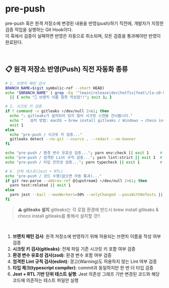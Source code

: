 # pre-push

pre-push 훅은 원격 저장소에 변경된 내용을 반영(push)하기 직전에, 개발자가 지정한 검증 작업을 실행하는 Git Hook이다. <br />
이 훅에서 검증이 실패하면 반영은 자동으로 취소되며, 모든 검증을 통과해야만 반영이 완료된다.

<br />

## 📋 원격 저장소 반영(Push) 직전 자동화 종류

```bash
# 1. 브랜치 패턴 검사
BRANCH_NAME=$(git symbolic-ref --short HEAD)
echo "$BRANCH_NAME" | grep -Eq '^(main|release|dev|hotfix|feat\/[a-z0-9._-]+|fix\/[a-z0-9._-]+|refactor\/[a-z0-9._-]+|test\/[a-z0-9._-]+|docs\/[a-z0-9._-]+|chore\/[a-z0-9._-]+)$' \
  || { echo "🚫 브랜치 이름 잘못 작성함!!"; exit 1; }

# 2. 시크릿 키 검증
if ! command -v gitleaks >/dev/null 2>&1; then
  echo "⚠️ gitleaks가 설치되어 있지 않아 시크릿 스캔을 건너뜁니다."
  echo "   설치 방법: macOS → brew install gitleaks / Windows → choco install gitleaks"
  exit 1
else
  echo "pre-push / 시크릿 키 검증..."
  gitleaks detect --no-git --source . --redact --no-banner
fi

echo "pre-push / 환경 변수 유효성 검증..."; yarn env:check || exit 1     # 3. 환경 변수 유효성 검증
echo "pre-push / 엄격한 Lint 규칙 검증..."; yarn lint:strict || exit 1  # 4. 코드 스타일 규칙 검증
echo "pre-push / 타입 안전성 검증..."; yarn typecheck || exit 1         # 5. 타입 안전성 검증

# 6. 단위 테스트(Jest + RTL)
echo "pre-push / 코드 수행(없으면 자동 통과)..."
if git rev-parse --abbrev-ref @{upstream} >/dev/null 2>&1; then
  yarn test:related || exit 1
else
  yarn jest --bail --maxWorkers=50% --onlyChanged --passWithNoTests || exit 1
fi
```

> **⚠️ gitleaks 설치**
> gitleaks는 각 로컬 환경에 반드시 brew install gitleaks & choco install gitleaks를 통해서 설치할 것!!

<br />

1. **브랜치 패턴 검사**: 원격 저장소에 반영하기 위해 허용되는 브랜치 이름을 작성 여부 검증
1. **시크릿 키 검사(gitleaks)**: 전체 파일 기준 시크릿 키 포함 여부 검증
1. **환경 변수 유효성 검사(zod)**: 환경 변수 포함 여부 검증
1. **엄격한 Lint 규칙 검사(eslint)**: 경고(Warning)도 허용하지 않는 Lint 여부 검증
1. **타입 체크(typescript compiler)**: commit과 동일하지만 한 번 더 타입 검증
1. **Jest + RTL 기반 단위 테스트 실행**: Jest 의존성 그래프 기반 변경된 코드와 해당 코드에 의존하는 테스트 파일만 실행